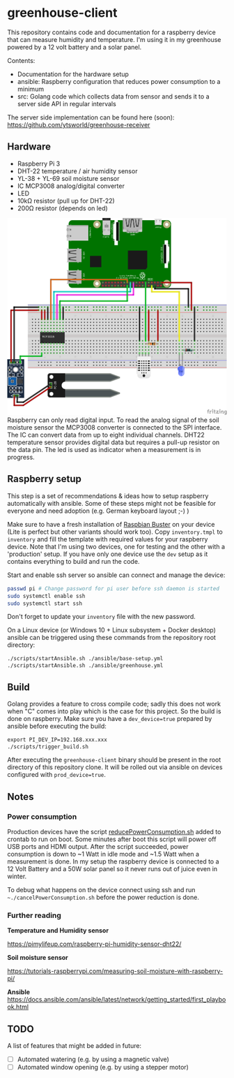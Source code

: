 # greenhouse-client

This repository contains code and documentation for a raspberry device that can measure humidity and temperature.
I'm using it in my greenhouse powered by a 12 volt battery and a solar panel.

Contents:
 - Documentation for the hardware setup
 - ansible: Raspberry configuration that reduces power consumption to a minimum
 - src: Golang code which collects data from sensor and sends it to a server side API in regular intervals

The server side implementation can be found here (soon):
https://github.com/ytsworld/greenhouse-receiver

## Hardware
- Raspberry Pi 3 
- DHT-22 temperature / air humidity sensor
- YL-38 + YL-69 soil moisture sensor
- IC MCP3008 analog/digital converter
- LED
- 10kΩ resistor (pull up for DHT-22)
- 200Ω resistor (depends on led)

![Breadboard diagram](doc/rpi_DHT22_Ground_Humidty.png "Breadboard diagram")
Raspberry can only read digital input.
To read the analog signal of the soil moisture sensor the MCP3008 converter is connected to the SPI interface.
The IC can convert data from up to eight individual channels.
DHT22 temperature sensor provides digital data but requires a pull-up resistor on the data pin.
The led is used as indicator when a measurement is in progress.

## Raspberry setup
This step is a set of recommendations & ideas how to setup raspberry automatically with ansible.
Some of these steps might not be feasible for everyone and need adoption (e.g. German keyboard layout ;-) )

Make sure to have a fresh installation of [Raspbian Buster](https://www.raspberrypi.org/downloads/raspbian/) on your device (Lite is perfect but other variants should work too).
Copy `inventory.tmpl` to `inventory` and fill the template with required values for your raspberry device.
Note that I'm using two devices, one for testing and the other with a 'production' setup.
If you have only one device use the `dev` setup as it contains everything to build and run the code.

Start and enable ssh server so ansible can connect and manage the device:
```sh
passwd pi # Change password for pi user before ssh daemon is started
sudo systemctl enable ssh
sudo systemctl start ssh
```
Don't forget to update your `inventory` file with the new password.

On a Linux device (or Windows 10 + Linux subsystem + Docker desktop) ansible can be triggered using these commands from the repository root directory:
```
./scripts/startAnsible.sh ./ansible/base-setup.yml
./scripts/startAnsible.sh ./ansible/greenhouse.yml
```

## Build 
Golang provides a feature to cross compile code; sadly this does not work when "C" comes into play which is the case for this project.
So the build is done on raspberry. Make sure you have a `dev_device=true` prepared by ansible before executing the build:
```
export PI_DEV_IP=192.168.xxx.xxx
./scripts/trigger_build.sh
```
After executing the `greenhouse-client` binary should be present in the root directory of this repository clone.
It will be rolled out via ansible on devices configured with `prod_device=true`.

## Notes

### Power consumption
Production devices have the script [reducePowerConsumption.sh](ansible/resources/greenhouse/home/pi/reducePowerConsumption.sh) added to crontab to run on boot.
Some minutes after boot this script will power off USB ports and HDMI output.
After the script succeeded, power consumption is down to ~1 Watt in idle mode and ~1.5 Watt when a measurement is done.
In my setup the raspberry device is connected to a 12 Volt Battery and a 50W solar panel so it never runs out of juice even in winter.

To debug what happens on the device connect using ssh and run `~./cancelPowerConsumption.sh` before the power reduction is done.

### Further reading

__Temperature and Humidity sensor__

https://pimylifeup.com/raspberry-pi-humidity-sensor-dht22/

__Soil moisture sensor__

https://tutorials-raspberrypi.com/measuring-soil-moisture-with-raspberry-pi/

__Ansible__
https://docs.ansible.com/ansible/latest/network/getting_started/first_playbook.html


## TODO

A list of features that might be added in future:
- [ ] Automated watering (e.g. by using a magnetic valve)
- [ ] Automated window opening (e.g. by using a stepper motor)
